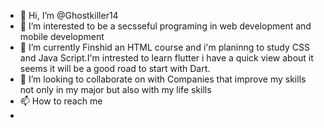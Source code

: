 - 👋 Hi, I’m @Ghostkiller14
- 👀 I’m interested to be a secsseful programing in web development and mobile development
- 🌱 I’m currently Finshid an HTML course and i'm planinng to study CSS and Java Script.I'm intrested to learn flutter i have a quick view about it seems it will be a good road to start with Dart.
- 💞️ I’m looking to collaborate on with Companies that improve my skills not only in my major but also with my life skills
- 📫 How to reach me 
- 
<!---
Ghostkiller14/Ghostkiller14 is a ✨ special ✨ repository because its `README.md` (this file) appears on your GitHub profile.
You can click the Preview link to take a look at your changes.
--->
